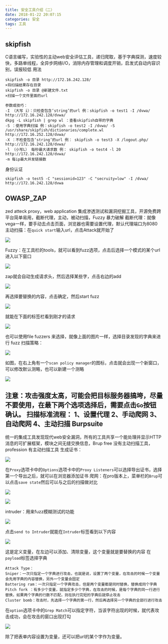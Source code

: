 ```yaml
---
title: 安全工具介绍（二）
date: 2018-01-22 20:07:15
categories: 安全
tags: 工具
---
```

skipfish
---
C语言编写，实验性的主动web安全评估工具，递归爬取，基于字典探测，速度较快，多路单线程，全异步网络I/O，消除内存管理和调度开销，启发式自动内容识别，误报较低
用法
```
skipfish -o 目录 http://172.16.242.128/                                          ×将扫描结果存在目录
skipfish -o 目录 @新建文件.txt                                                      ×扫描一个文件里面的url
```
```
参数或技巧：
-I （大写 i）：只检查包含‘string’的url 例：skipfish -o test1 -I /dvwa/ http://172.16.242.128/dvwa/
dkpg -L skipfish | grep wl ：查看skipfish自带的字典
-S ：使用字典扫描 例：skipfish -o test2 -I /dvwa/ -S /usr/share/skipfish/dictionaries/complete.wl http://172.16.252.128/dvwa/
-X ：不检查包含‘string’的url 例： skipfish -o test3 -X /logout.php/ http://172.16.242.128/dvwa/
-l （小写L） 每秒最大请求数 例： skipfish -o test4 -l 20  http://172.16.242.128/dvwa/
-m 每ip最大并发链接数
```
  
身份认证
```
skipfish -o test5 -C "sessionid=123" -C "secruity=low" -I /dvwa/ http://172.16.242.128/dvwa
```
OWASP_ZAP
---
zed atteck proxy，web application 集成渗透测试和漏洞挖掘工具，开源免费跨平台简单易用，截断代理，主动，被动扫描，Fuzzy 暴力破解
截断代理：就像vega一样，要手动去点击页面，浏览器也需要设置代理，默认代理端口为8080
主动扫描：在`quick start`输入url，点击Attack就开始了  

![](http://upload-images.jianshu.io/upload_images/5834506-11c4529f2676df0f.png?imageMogr2/auto-orient/strip%7CimageView2/2/w/1240)  

Fuzzy：在工具栏的tools，就可以看到fuzz选项，点击后选择一个模式的某个url进入以下窗口  

![](http://upload-images.jianshu.io/upload_images/5834506-0dd73201b5dadaeb.png?imageMogr2/auto-orient/strip%7CimageView2/2/w/1240)  

zap就会自动生成请求头，然后选择某些字，点击右边的add  

![](http://upload-images.jianshu.io/upload_images/5834506-7ddbe8730d0612cf.png?imageMogr2/auto-orient/strip%7CimageView2/2/w/1240)  

再选择要替换的内容，点击确定，然后start fuzz  

![](http://upload-images.jianshu.io/upload_images/5834506-2172edfc919771b4.png?imageMogr2/auto-orient/strip%7CimageView2/2/w/1240)  

就能在下面的标签栏看到刚才的请求  

![](http://upload-images.jianshu.io/upload_images/5834506-93f1e720b437e0ee.png?imageMogr2/auto-orient/strip%7CimageView2/2/w/1240)  

也可以使用file fuzzers 来选择，就像上面的图片一样，选择目录发现的字典来进行 fuzz
扫描策略：  

![](http://upload-images.jianshu.io/upload_images/5834506-e242f516baf6bf2a.png?imageMogr2/auto-orient/strip%7CimageView2/2/w/1240)  

如图，在右上角有一个`scan policy manager`的图标，点击就会出现一个新窗口，可以修改默认测略，也可以新建一个测略  

![](http://upload-images.jianshu.io/upload_images/5834506-401657db778bbc2f.png?imageMogr2/auto-orient/strip%7CimageView2/2/w/1240)  

注意：攻击强度太高，可能会把目标服务器搞垮，尽量不要使用，在最下两个选项选择后，需要点击`Go`按钮确认。
扫描标准流程：
1、设置代理
2、手动爬网
3、自动爬网
4、主动扫描
Burpsuite
---
统一的集成工具发现现代web安全漏洞，所有的工具共享一个能处理并显示HTTP消息的可扩展框架，模块之间无缝交换信息，Brup free 没有主动扫描工具，profession 有主动扫描工具
生成证书：  

![](http://upload-images.jianshu.io/upload_images/5834506-721d76ebc4d72fbb.png?imageMogr2/auto-orient/strip%7CimageView2/2/w/1240)  

在`Proxy`选项卡中的`Options`选项卡中的`Proxy Listeners`可以选择导出证书，选择第一个导出之后，就可以在浏览器添加证书
爬网：在pro版本上，菜单栏的`Brup`可以点击`save state`然后可以与之后的扫描做对比  

![](http://upload-images.jianshu.io/upload_images/5834506-8e9b360a2e0986a7.png?imageMogr2/auto-orient/strip%7CimageView2/2/w/1240)  


![](http://upload-images.jianshu.io/upload_images/5834506-99721076ad6c02fa.png?imageMogr2/auto-orient/strip%7CimageView2/2/w/1240)  

intruder：用来fuzz模糊测试的功能  

![](http://upload-images.jianshu.io/upload_images/5834506-4c8d21b575ffbada.png?imageMogr2/auto-orient/strip%7CimageView2/2/w/1240)  

点击`send to Intruder`就能在`Intruder`标签看到以下内容  

![](http://upload-images.jianshu.io/upload_images/5834506-cb2dc444233a92cb.png?imageMogr2/auto-orient/strip%7CimageView2/2/w/1240)  

这是定义变量，在左边可以添加、清除变量，这个变量就是要替换的内容
在`payload`标签选择字典
```
Attack Type：
Sniper：一次只指定一个字典进行攻击，也就是说，设置了两个变量，在攻击的时候一个变量会先用字典的内容替换，另外一个变量会固定
Battering ram：一次只指定一个字典攻击，但是两个变量都是同时替换，替换成同个字典
Pitch fork ：有多少个变量，就指定多少个字典，在攻击的时候，是每个字典的同一行进行替换，如果两个字典的行数不匹配，则在执行完短的字典后就停止攻击
Cluster bomb：攻击时，先选择一个字典的第一行，然后再选择另一个字典的全部行进行攻击
```
在`option`选项卡中的`Grep Match`可以指定字符，当该字符出现的时候，就代表攻击成功，会在攻击的窗口出现打勾  

![](http://upload-images.jianshu.io/upload_images/5834506-20db8e616fbe198f.png?imageMogr2/auto-orient/strip%7CimageView2/2/w/1240)  

除了把表单内容设置为变量，还可以把url的某个字作为变量。

